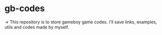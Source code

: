 # gb-codes


-> This repository is to store gameboy game codes. I'll save links, examples, utils and codes made by myself.
